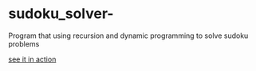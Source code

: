 # sudoku_solver-
Program that using recursion and dynamic programming to solve sudoku problems



[see it in action](https://colab.research.google.com/drive/1d1ftLlYnxBwQOXsWH4FDWYTebh2i71TB#scrollTo=wjBgE4jLQ8mq)
